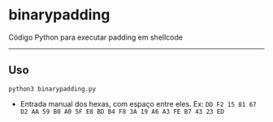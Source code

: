 # binarypadding
Código Python para executar padding em shellcode
___

## Uso

`python3 binarypadding.py`

- Entrada manual dos hexas, com espaço entre eles. Ex: `DD F2 15 81 67 D2 AA 59 B0 A0 5F E8 BD B4 F8 3A 19 A6 A3 FE B7 43 23 ED`
